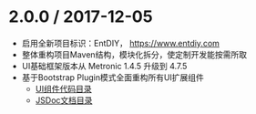 2.0.0 / 2017-12-05
==================
  * 启用全新项目标识：EntDIY， https://www.entdiy.com
  * 整体重构项目Maven结构，模块化拆分，使定制开发能按需所取
  * UI基础框架版本从 Metronic 1.4.5 升级到 4.7.5
  * 基于Bootstrap Plugin模式全面重构所有UI扩展组件 
    - <a href="entdiy-webapp/src/main/webapp/assets/apps/scripts">UI组件代码目录</a>
    - <a href="entdiy-dev/entdiy-dev-guide/src/main/resources/META-INF/resources/dev/docs/jsdoc">JSDoc文档目录</a>